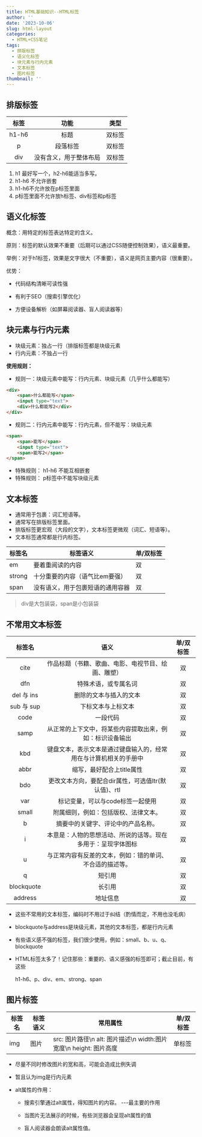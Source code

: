 ```yaml
---
title: HTML基础知识--HTML标签
author: ''
date: '2023-10-06'
slug: html-layout
categories:
  - HTML+CSS笔记
tags:
  - 排版标签
  - 语义化标签
  - 块元素与行内元素
  - 文本标签
  - 图片标签
thumbnail: ''
---
```


## 排版标签

| 标签  |          功能          |  类型  |
|:-----:|:----------------------:|:------:|
| h1-h6 |          标题          | 双标签 |
|   p   |        段落标签        | 双标签 |
|  div  | 没有含义，用于整体布局 | 双标签 |

1.  h1 最好写一个，h2-h6能适当多写。
2.  h1-h6 不允许嵌套
3.  h1-h6不允许放在p标签里面
4.  p标签里面不允许放h标签、div标签和p标签

## 语义化标签

概念：用特定的标签表达特定的含义。

原则：标签的默认效果不重要（后期可以通过CSS随便控制效果），语义最重要。

举例：对于h1标签，效果是文字很大（不重要），语义是网页主要内容（很重要）。

优势：

-   代码结构清晰可读性强

-   有利于SEO（搜索引擎优化）

-   方便设备解析（如屏幕阅读器、盲人阅读器等）

## 块元素与行内元素

-   块级元素：独占一行（排版标签都是块级元素
-   行内元素：不独占一行

**使用规则：**

-   规则一：块级元素中能写：行内元素、块级元素（几乎什么都能写）

``` html
<div>
    <span>什么都能写</span>
    <input type="text">
    <div>什么都能写2</div>
</div>
```

-   规则二：行内元素中能写：行内元素，但不能写：块级元素

``` html
<span>
    <span>能写</span>
    <input type="text">
    <span>能写2</span>
</span>
```

-   特殊规则： h1-h6 不能互相嵌套
-   特殊规则： p标签中不能写块级元素

## 文本标签

-   通常用于包裹：词汇短语等。
-   通常写在排版标签里面。
-   排版标签更宏观（大段的文字），文本标签更微观（词汇、短语等）。
-   文本标签通常都是行内标签。

| 标签名 | 标签语义                         | 单/双标签 |
|--------|----------------------------------|-----------|
| em     | 要着重阅读的内容                 | 双        |
| strong | 十分重要的内容（语气比em要强）   | 双        |
| span   | 没有语义，用于包裹短语的通用容器 | 双        |

> div是大包装袋，span是小包装袋

## 不常用文本标签

|   标签名   |                               语义                               | 单/双标签 |
|:---------------:|:-------------------------------------:|:---------------:|
|    cite    |        作品标题（书籍、歌曲、电影、电视节目、绘画、雕塑）        |    双     |
|    dfn     |                       特殊术语，或专属名词                       |    双     |
| del 与 ins |                      删除的文本与插入的文本                      |    双     |
| sub 与 sup |                        下标文本与上标文本                        |    双     |
|    code    |                             一段代码                             |    双     |
|    samp    |     从正常的上下文中，将某些内容提取出来，例如：标识设备输出     |    双     |
|    kbd     | 键盘文本，表示文本是通过键盘输入的，经常用在与计算机相关的手册中 |    双     |
|    abbr    |                    缩写，最好配合上title属性                     |    双     |
|    bdo     |       更改文本方向，要配合dir属性，可选值ltr(默认值)、rtl        |    双     |
|    var     |                 标记变量，可以与code标签一起使用                 |    双     |
|   small    |               附属细则，例如：包括版权、法律文本。               |    双     |
|     b      |                摘要中的关键字、评论中的产品名称。                |    双     |
|     i      |   本意是：人物的思想活动、所说的话等。现在多用于：呈现字体图标   |    双     |
|     u      |     与正常内容有反差的文本，例如：错的单词、不合适的描述等。     |    双     |
|     q      |                              短引用                              |    双     |
| blockquote |                              长引用                              |    双     |
|  address   |                             地址信息                             |    双     |

-   这些不常用的文本标签，编码时不用过于纠结（酌情而定，不用也没毛病）

-   blockquote与address是块级元素，其他的文本标签，都是行内元素

-   有些语义感不强的标签，我们很少使用，例如：small、b、u、q、blockquote

-   HTML标签太多了！记住那些：重要的、语义感强的标签即可；截止目前，有这些

    h1-h6、p、div、em、strong、span

## 图片标签

| 标签名 | 标签语义 | 常用属性                                                          | 单/双标签 |
|--------|----------|-------------------------------------------------------------------|-----------|
| img    | 图片     | src: 图片路径\n alt: 图片描述\n width:图片宽度\n height: 图片高度 | 单标签    |

-   尽量不同时修改图片的宽和高，可能会造成比例失调

-   暂且认为img是行内元素

-   alt属性的作用：

    -   搜索引擎通过alt属性，得知图片的内容。 ---最主要的作用

    -   当图片无法展示的时候，有些浏览器会呈现alt属性的值

    -   盲人阅读器会朗读alt属性值。
